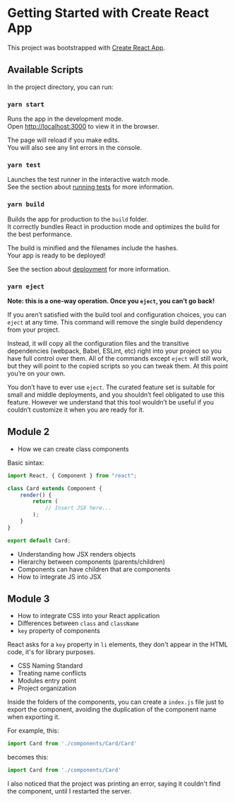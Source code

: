 # Getting Started with Create React App

This project was bootstrapped with [Create React App](https://github.com/facebook/create-react-app).

## Available Scripts

In the project directory, you can run:

### `yarn start`

Runs the app in the development mode.\
Open [http://localhost:3000](http://localhost:3000) to view it in the browser.

The page will reload if you make edits.\
You will also see any lint errors in the console.

### `yarn test`

Launches the test runner in the interactive watch mode.\
See the section about [running tests](https://facebook.github.io/create-react-app/docs/running-tests) for more information.

### `yarn build`

Builds the app for production to the `build` folder.\
It correctly bundles React in production mode and optimizes the build for the best performance.

The build is minified and the filenames include the hashes.\
Your app is ready to be deployed!

See the section about [deployment](https://facebook.github.io/create-react-app/docs/deployment) for more information.

### `yarn eject`

**Note: this is a one-way operation. Once you `eject`, you can’t go back!**

If you aren’t satisfied with the build tool and configuration choices, you can `eject` at any time. This command will remove the single build dependency from your project.

Instead, it will copy all the configuration files and the transitive dependencies (webpack, Babel, ESLint, etc) right into your project so you have full control over them. All of the commands except `eject` will still work, but they will point to the copied scripts so you can tweak them. At this point you’re on your own.

You don’t have to ever use `eject`. The curated feature set is suitable for small and middle deployments, and you shouldn’t feel obligated to use this feature. However we understand that this tool wouldn’t be useful if you couldn’t customize it when you are ready for it.

## Module 2

* How we can create class components

Basic sintax:

```js
import React, { Component } from "react";

class Card extends Component {
    render() {
        return (
            // Insert JSX here...
        );
    }
}

export default Card;
```

* Understanding how JSX renders objects
* Hierarchy between components (parents/children)
* Components can have children that are components
* How to integrate JS into JSX

## Module 3

* How to integrate CSS into your React application
* Differences between `class` and `className`
* `key` property of components

React asks for a `key` property in `li` elements, they don't appear in the HTML code, it's for library purposes.

* CSS Naming Standard
* Treating name conflicts
* Modules entry point
* Project organization

Inside the folders of the components, you can create a `index.js` file just to export the component, avoiding the duplication of the component name when exporting it.

For example, this:

```js
import Card from './components/Card/Card'
```

becomes this:

```js
import Card from './components/Card'
```

I also noticed that the project was printing an error, saying it couldn't find the component, until I restarted the server.
